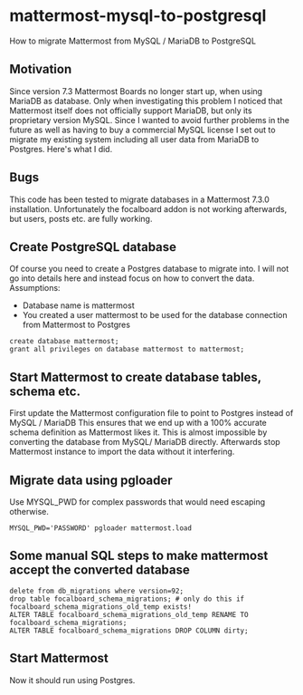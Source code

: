 # mattermost-mysql-to-postgresql
How to migrate Mattermost from MySQL / MariaDB to PostgreSQL

## Motivation
Since version 7.3 Mattermost Boards no longer start up, when using MariaDB as database. Only when investigating this problem I noticed that Mattermost itself does not officially support MariaDB, but only its proprietary version MySQL. Since I wanted to avoid further problems in the future as well as having to buy a commercial MySQL license I set out to migrate my existing system including all user data from MariaDB to Postgres. Here's what I did.

## Bugs
This code has been tested to migrate databases in a Mattermost 7.3.0 installation. Unfortunately the focalboard addon is not working afterwards, but users, posts etc. are fully working.

## Create PostgreSQL database
Of course you need to create a Postgres database to migrate into. I will not go into details here and instead focus on how to convert the data.
Assumptions:
- Database name is mattermost
- You created a user mattermost to be used for the database connection from Mattermost to Postgres

```
create database mattermost;
grant all privileges on database mattermost to mattermost;
```

## Start Mattermost to create database tables, schema etc.
First update the Mattermost configuration file to point to Postgres instead of MySQL / MariaDB
This ensures that we end up with a 100% accurate schema definition as Mattermost likes it. This is almost impossible by converting the database from MySQL/ MariaDB directly. Afterwards stop Mattermost instance to import the data without it interfering.

## Migrate data using pgloader
Use MYSQL_PWD for complex passwords that would need escaping otherwise.

`MYSQL_PWD='PASSWORD' pgloader mattermost.load`

## Some manual SQL steps to make mattermost accept the converted database
```
delete from db_migrations where version=92;
drop table focalboard_schema_migrations; # only do this if focalboard_schema_migrations_old_temp exists!
ALTER TABLE focalboard_schema_migrations_old_temp RENAME TO focalboard_schema_migrations;
ALTER TABLE focalboard_schema_migrations DROP COLUMN dirty;
```

## Start Mattermost
Now it should run using Postgres.
